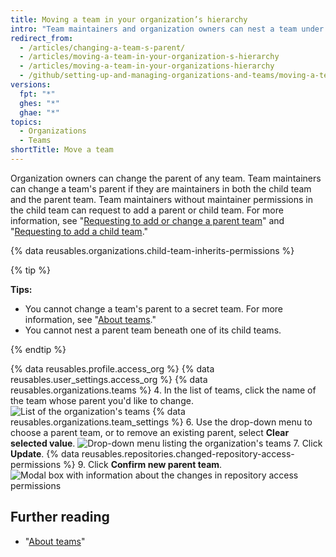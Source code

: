 ```yaml
---
title: Moving a team in your organization’s hierarchy
intro: "Team maintainers and organization owners can nest a team under a parent team, or change or remove a nested team's parent."
redirect_from:
  - /articles/changing-a-team-s-parent/
  - /articles/moving-a-team-in-your-organization-s-hierarchy
  - /articles/moving-a-team-in-your-organizations-hierarchy
  - /github/setting-up-and-managing-organizations-and-teams/moving-a-team-in-your-organizations-hierarchy
versions:
  fpt: "*"
  ghes: "*"
  ghae: "*"
topics:
  - Organizations
  - Teams
shortTitle: Move a team
---
```


Organization owners can change the parent of any team. Team maintainers can change a team's parent if they are maintainers in both the child team and the parent team. Team maintainers without maintainer permissions in the child team can request to add a parent or child team. For more information, see "[Requesting to add or change a parent team](/articles/requesting-to-add-or-change-a-parent-team)" and "[Requesting to add a child team](/articles/requesting-to-add-a-child-team)."

{% data reusables.organizations.child-team-inherits-permissions %}

{% tip %}

**Tips:**

- You cannot change a team's parent to a secret team. For more information, see "[About teams](/articles/about-teams)."
- You cannot nest a parent team beneath one of its child teams.

{% endtip %}

{% data reusables.profile.access_org %}
{% data reusables.user_settings.access_org %}
{% data reusables.organizations.teams %} 4. In the list of teams, click the name of the team whose parent you'd like to change.
![List of the organization's teams](/assets/images/help/teams/click-team-name.png)
{% data reusables.organizations.team_settings %} 6. Use the drop-down menu to choose a parent team, or to remove an existing parent, select **Clear selected value**.
![Drop-down menu listing the organization's teams](/assets/images/help/teams/choose-parent-team.png) 7. Click **Update**.
{% data reusables.repositories.changed-repository-access-permissions %} 9. Click **Confirm new parent team**.
![Modal box with information about the changes in repository access permissions](/assets/images/help/teams/confirm-new-parent-team.png)

## Further reading

- "[About teams](/articles/about-teams)"
